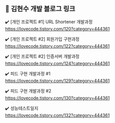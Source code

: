 ## :orange_book: 김현수 개발 블로그 링크


:heavy_check_mark: [개인 프로젝트 #1] URL Shortener 개발과정  
https://lovecode.tistory.com/120?category=444361


:heavy_check_mark: [개인 프로젝트 #2] 회원가입 구현과정  
https://lovecode.tistory.com/122?category=444361


:heavy_check_mark: [개인 프로젝트 #2] 인증서버 개발과정  
https://lovecode.tistory.com/124?category=444361


:heavy_check_mark: 피드 구현 개발과정 #1  
https://lovecode.tistory.com/129?category=444361


:heavy_check_mark: 피드 구현 개발과정 #2  
https://lovecode.tistory.com/130?category=444361   


:heavy_check_mark: 성능테스트일지  
https://lovecode.tistory.com/132?category=444361
